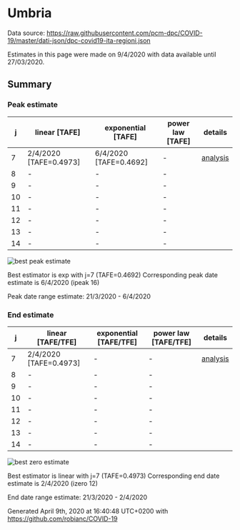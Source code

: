 # Umbria


Data source: https://raw.githubusercontent.com/pcm-dpc/COVID-19/master/dati-json/dpc-covid19-ita-regioni.json

Estimates in this page were made on 9/4/2020 with data available until 27/03/2020.


## Summary 

### Peak estimate 
|j|linear [TAFE]|exponential [TAFE]|power law [TAFE]|details|
|---|----|-----------|---------|-------|
|7|2/4/2020 [TAFE=0.4973]|6/4/2020 [TAFE=0.4692]|-|[analysis](COVID-19_umbria_j7_2020-03-27.md)|
|8|-|-|-||
|9|-|-|-||
|10|-|-|-||
|11|-|-|-||
|12|-|-|-||
|13|-|-|-||
|14|-|-|-||

![best peak estimate](COVID-19_umbria_j7_2020-03-27.png)

Best estimator is exp with j=7 (TAFE=0.4692)
Corresponding peak date estimate is 6/4/2020 (ipeak 16)


Peak date range estimate: 21/3/2020 - 6/4/2020

### End estimate 
|j|linear [TAFE/TFE]|exponential [TAFE/TFE]|power law [TAFE/TFE]|details|
|---|----|-----------|---------|-------|
|7|2/4/2020 [TAFE=0.4973]|-|-|[analysis](COVID-19_umbria_j7_2020-03-27.md)|
|8|-|-|-||
|9|-|-|-||
|10|-|-|-||
|11|-|-|-||
|12|-|-|-||
|13|-|-|-||
|14|-|-|-||

![best zero estimate](COVID-19_umbria_j7_2020-03-27.png)

Best estimator is linear with j=7 (TAFE=0.4973)
Corresponding end date estimate is 2/4/2020 (izero 12)


End date range estimate: 21/3/2020 - 2/4/2020

Generated April 9th, 2020 at 16:40:48 UTC+0200 with https://github.com/robianc/COVID-19
